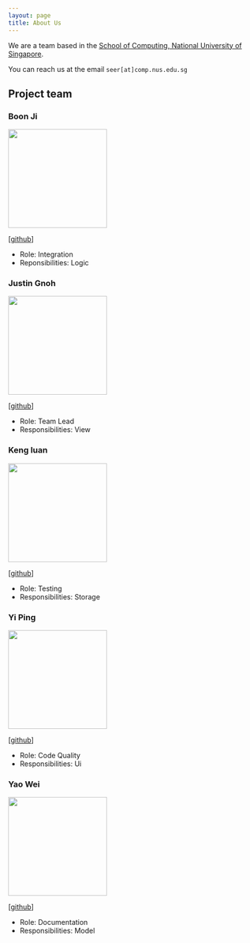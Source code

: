 ```yaml
---
layout: page
title: About Us
---
```


We are a team based in the [School of Computing, National University of Singapore](http://www.comp.nus.edu.sg).

You can reach us at the email `seer[at]comp.nus.edu.sg`

## Project team

### Boon Ji

<img src="images/tanboonji.png" width="200px">

[[github](https://github.com/tanboonji)]
<!-- [[portfolio](team/johndoe.md)] -->

* Role: Integration
* Reponsibilities: Logic

### Justin Gnoh

<img src="images/justgnohug.png" width="200px">

[[github](http://github.com/justgnohUG)]
<!-- [[portfolio](team/johndoe.md)] -->

* Role: Team Lead
* Responsibilities: View

### Keng Iuan

<img src="images/darkdestry-t.png" width="200px">

[[github](http://github.com/darkdestry-t)]
<!-- [[portfolio](team/johndoe.md)] -->

* Role: Testing
* Responsibilities: Storage

### Yi Ping

<img src="images/oeiyiping.png" width="200px">

[[github](http://github.com/oeiyiping)]
<!-- [[portfolio](team/johndoe.md)] -->

* Role: Code Quality
* Responsibilities: Ui

### Yao Wei

<img src="images/yaowei-soc.png" width="200px">

[[github](https://github.com/yaowei-soc)]
<!-- [[portfolio](team/johndoe.md)] -->

* Role: Documentation
* Responsibilities: Model
